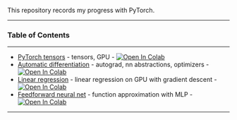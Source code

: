 This repository records my progress with PyTorch. 

<hr>

### Table of Contents
--------------------------------------------------------------------------------

- [PyTorch tensors](notebooks/01_Tensors.ipynb) - tensors, GPU -
  [![Open In Colab](https://colab.research.google.com/assets/colab-badge.svg)](https://colab.research.google.com/github/harshit-kapadia/pytorch_learn/blob/main/notebooks/01_Tensors.ipynb)
- [Automatic differentiation](notebooks/02_Automatic_Differentiation.ipynb) - autograd, nn abstractions, optimizers -
  [![Open In Colab](https://colab.research.google.com/assets/colab-badge.svg)](https://colab.research.google.com/github/harshit-kapadia/pytorch_learn/blob/main/notebooks/02_Automatic_Differentiation.ipynb)
- [Linear regression](notebooks/03_Linear_Regression.ipynb) - linear regression on GPU with gradient descent -
  [![Open In Colab](https://colab.research.google.com/assets/colab-badge.svg)](https://colab.research.google.com/github/harshit-kapadia/pytorch_learn/blob/main/notebooks/03_Linear_Regression.ipynb)
- [Feedforward neural net](notebooks/04_Feedforward_Neural_Net.ipynb) - function approximation with MLP -
  [![Open In Colab](https://colab.research.google.com/assets/colab-badge.svg)](https://colab.research.google.com/github/harshit-kapadia/pytorch_learn/blob/main/notebooks/04_Feedforward_Neural_Net.ipynb)

<hr>
